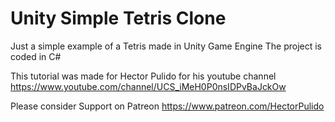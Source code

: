 # Unity Simple Tetris Clone
Just a simple example of a Tetris made in Unity Game Engine
The project is coded in C#

This tutorial was made for Hector Pulido for his youtube channel 
https://www.youtube.com/channel/UCS_iMeH0P0nsIDPvBaJckOw

Please consider Support on Patreon
https://www.patreon.com/HectorPulido

